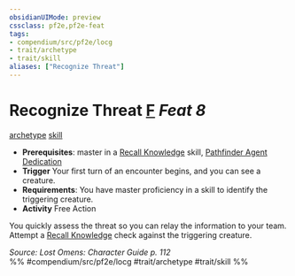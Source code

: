 ```yaml
---
obsidianUIMode: preview
cssclass: pf2e,pf2e-feat
tags:
- compendium/src/pf2e/locg
- trait/archetype
- trait/skill
aliases: ["Recognize Threat"]
---
```

# Recognize Threat  [F](/rules/core-rulebook/chapter-9-playing-the-game.md#Actions "Free Action") *Feat 8*  
[archetype](/rules/traits/archetype.md)  [skill](/rules/traits/skill.md)  

- **Prerequisites**: master in a [Recall Knowledge](/rules/actions/recall-knowledge.md) skill, [Pathfinder Agent Dedication](/compendium/feats/pathfinder-agent-dedication-lowg.md)
- **Trigger** Your first turn of an encounter begins, and you can see a creature.
- **Requirements**: You have master proficiency in a skill to identify the triggering creature.
- **Activity** Free Action

You quickly assess the threat so you can relay the information to your team. Attempt a [Recall Knowledge](/rules/actions/recall-knowledge.md) check against the triggering creature.

*Source: Lost Omens: Character Guide p. 112*  
%% #compendium/src/pf2e/locg #trait/archetype #trait/skill %%